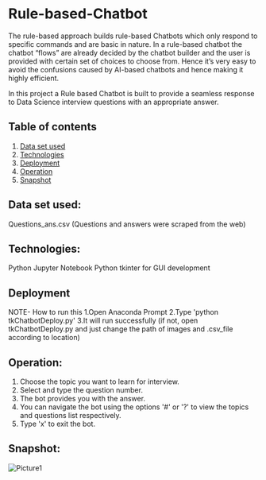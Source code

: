 # Rule-based-Chatbot

The rule-based approach builds rule-based Chatbots which only respond to specific commands and are basic in nature. In a rule-based chatbot the chatbot “flows” are already decided by the chatbot builder and the user is provided with certain set of choices to choose from. Hence it’s very easy to avoid the confusions caused by AI-based chatbots and hence making it highly efficient. 

In this project a Rule based Chatbot is built to provide a seamless response to Data Science interview questions with an appropriate answer.

## Table of contents
1. [Data set used](#data-set-used)
2. [Technologies](#technologies)
3. [Deployment](#deployment)
4. [Operation](#operation)
5. [Snapshot](#snapshot)

## Data set used:
Questions_ans.csv  (Questions and answers were scraped from the web) 

## Technologies:
Python Jupyter Notebook
Python tkinter for GUI development

## Deployment
NOTE- How to run this
1.Open Anaconda Prompt
2.Type 'python tkChatbotDeploy.py'
3.It will run successfully
(if not, open tkChatbotDeploy.py and just change the path of images and .csv_file according to location)

## Operation:
1. Choose the topic you want to learn for interview.
2. Select and type the question number.
3. The bot provides you with the answer.
4. You can navigate the bot using the options '#' or '?' to view the topics and questions list respectively.
5. Type 'x' to exit the bot.

## Snapshot:
![Picture1](https://user-images.githubusercontent.com/83585067/137501270-adb09a2f-a076-4067-92ec-f1b0059ee270.png)




